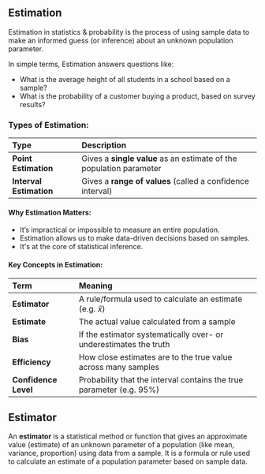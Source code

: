 ## Estimation 
Estimation in statistics & probability is the process of using sample data to make an informed guess (or inference) about an unknown population parameter.  

In simple terms, Estimation answers questions like:
- What is the average height of all students in a school based on a sample?
- What is the probability of a customer buying a product, based on survey results?

### Types of Estimation:
| Type                    | Description                                                         |
| :---------------------- | :------------------------------------------------------------------ |
| **Point Estimation**    | Gives a **single value** as an estimate of the population parameter |
| **Interval Estimation** | Gives a **range of values** (called a confidence interval)          |

#### Why Estimation Matters:
- It’s impractical or impossible to measure an entire population.
- Estimation allows us to make data-driven decisions based on samples.
- It's at the core of statistical inference.

#### Key Concepts in Estimation:
| Term                 | Meaning                                                              |
| :------------------- | :------------------------------------------------------------------- |
| **Estimator**        | A rule/formula used to calculate an estimate (e.g. $\bar{x}$)        |
| **Estimate**         | The actual value calculated from a sample                            |
| **Bias**             | If the estimator systematically over- or underestimates the truth    |
| **Efficiency**       | How close estimates are to the true value across many samples        |
| **Confidence Level** | Probability that the interval contains the true parameter (e.g. 95%) |

## Estimator
An **estimator** is a statistical method or function that gives an approximate value (estimate) of an unknown parameter of a population (like mean, variance, proportion) using data from a sample. It is a formula or rule used to calculate an estimate of a population parameter based on sample data.

